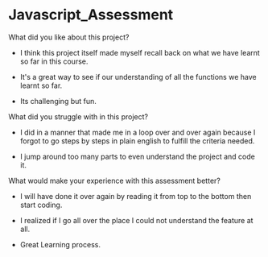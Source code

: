 # Javascript_Assessment
What did you like about this project?
- I think this project itself made myself recall back on what we have learnt so far in this course.

- It's a great way to see if our understanding of all the functions we have learnt so far.

- Its challenging but fun.


What did you struggle with in this project?

- I did  in a manner that made me in a loop over and over again because I forgot to go steps by steps in plain english to fulfill the criteria needed.

- I jump around too many parts to even understand the project and code it.



What would make your experience with this assessment better?

- I will have done it over again by reading it from top to the bottom then start coding.

- I realized if I go all over the place I could not understand the feature at all.

- Great Learning process.
